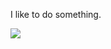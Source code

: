 I like to do something.

<img src="https://media.tenor.com/QUBPZeyDfbQAAAAd/bocchi-bocchi-the-rock.gif">

<!---
xFottotex/xFottotex is a ✨ special ✨ repository because its `README.md` (this file) appears on your GitHub profile.
You can click the Preview link to take a look at your changes.
--->
